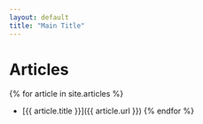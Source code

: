 ```yaml
---
layout: default
title: "Main Title"
---
```

# Articles

{% for article in site.articles %}
- [{{ article.title }}]({{ article.url }})
{% endfor %}
